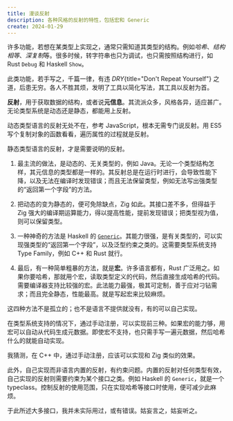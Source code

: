 ```yaml
---
title: 漫谈反射
description: 各种风格的反射的特性，包括宏和 Generic
create: 2024-01-29
---
```


许多功能，若想在某类型上实现之，通常只需知道其类型的结构。例如*哈希*、*结构相等*、*深复制*等。很多时候，转字符串也只为调试，也只需按照结构进行，如 Rust `Debug` 和 Haskell `Show`。

此类功能，若手写之，千篇一律，有违 _DRY_{title="Don't Repeat Yourself"} 之道，后患无穷。各人不胜其烦，发明了工具以简化写法，其工具以反射为首。

**反射**，用于获取数据的结构，或者说**元信息**。其流派众多，风格各异，适应甚广。无论类型系统是动态还是静态，都能用上反射。

动态类型语言的反射无处不在，参考 JavaScript，根本无需专门说反射。用 ES5 写个复制对象的函数看看，遍历属性的过程就是反射。

静态类型语言的反射，才是需要说明的反射。

1. 最主流的做法，是动态的、无关类型的，例如 Java。无论一个类型结构怎样，其元信息的类型都是一样的。其反射总是在运行时进行，会导致性能下降，以及无法在编译时发现错误；而且无法保留类型，例如无法写出强类型的“返回第一个字段”的方法。

2. 把动态的变为静态的，便可免除缺点，Zig 如此。其接口差不多，但得益于 Zig 强大的编译期运算能力，得以提高性能，提前发现错误；把类型视为值，则可以保留类型。

3. 一种神奇的方法是 Haskell 的 [`Generic`](https://hackage.haskell.org/package/base-4.19.0.0/docs/GHC-Generics.html)。其能力很强，是有关类型的，可以实现强类型的“返回第一个字段”，以及泛型约束之类的。这需要类型系统支持 Type Family，例如 C++ 和 Rust 就行。

4. 最后，有一种简单粗暴的方法，就是**宏**。许多语言都有，Rust 广泛用之。如果你要哈希，那就用个宏，读取类型定义的代码，然后直接生成哈希的代码。需要编译器支持比较强的宏。此法能力最强，极其可定制，善于应对刁钻需求；而且完全静态，性能最高。就是写起宏来比较麻烦。

这四种方法不是孤立的；也不是语言不提供就没有，有的可以自己实现。

在类型系统支持的情况下，通过手动注册，可以实现前三种。如果宏的能力够，用宏可以自动从代码生成元数据。即使宏不支持，也只需手写一遍元数据，然后哈希什么的就能自动实现。

我猜测，在 C++ 中，通过手动注册，应该可以实现和 Zig 类似的效果。

此外，自己实现而非语言内置的反射，有约束问题。内置的反射对任何类型有效，自己实现的反射则需要约束为某个接口之类。例如 Haskell 的 `Generic`，就是一个 typeclass。控制反射的使用范围，只在实现哈希等接口时使用，便可减少此麻烦。

于此所述大多接口，我并未实际用过，或有错误。姑妄言之，姑妄听之。